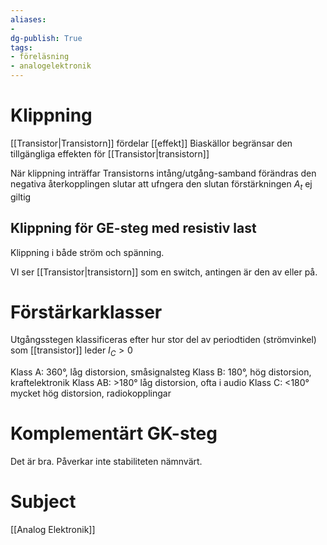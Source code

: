 ```yaml
---
aliases: 
- 
dg-publish: True
tags: 
- föreläsning
- analogelektronik
---
```

# Klippning
[[Transistor|Transistorn]] fördelar [[effekt]]
Biaskällor begränsar den tillgängliga effekten för [[Transistor|transistorn]]

När klippning inträffar
Transistorns intång/utgång-samband förändras
den negativa återkopplingen slutar att ufngera
den slutan förstärkningen $A_t$ ej giltig

## Klippning för GE-steg med resistiv last
Klippning i både ström och spänning. 

VI ser [[Transistor|transistorn]] som en switch, antingen är den av eller på. 

# Förstärkarklasser
Utgångsstegen klassificeras efter hur stor del av periodtiden (strömvinkel) som [[transistor]] leder $I_{C}>0$

Klass A: 360°, låg distorsion, småsignalsteg
Klass B: 180°, hög distorsion, kraftelektronik
Klass AB: >180° låg distorsion, ofta i audio
Klass C: <180° mycket hög distorsion, radiokopplingar

# Komplementärt GK-steg
Det är bra. Påverkar inte stabiliteten nämnvärt.

# Subject
[[Analog Elektronik]]